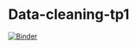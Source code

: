 # Data-cleaning-tp1
[![Binder](https://mybinder.org/badge_logo.svg)](https://mybinder.org/v2/gh/aminasridi/Data-cleaning-tp1/tree/main/main?filepath=Data%20Cleaning%20TP1-E.ipynb)

